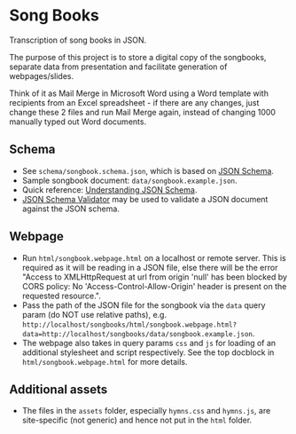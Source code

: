 # Song Books

Transcription of song books in JSON.

The purpose of this project is to store a digital copy of the songbooks, separate data from presentation
and facilitate generation of webpages/slides.

Think of it as Mail Merge in Microsoft Word using a Word template with recipients from an Excel spreadsheet - if there
are any changes, just change these 2 files and run Mail Merge again, instead of changing 1000 manually typed out
Word documents.

## Schema
- See `schema/songbook.schema.json`, which is based on [JSON Schema](https://json-schema.org/).
- Sample songbook document: `data/songbook.example.json`.
- Quick reference: [Understanding JSON Schema](https://json-schema.org/understanding-json-schema/index.html).
- [JSON Schema Validator](https://www.jsonschemavalidator.net/) may be used to validate a JSON document against
  the JSON schema.

## Webpage
- Run `html/songbook.webpage.html` on a localhost or remote server. This is required as it will be reading in
  a JSON file, else there will be the error "Access to XMLHttpRequest at url from origin 'null' has been blocked by
  CORS policy: No 'Access-Control-Allow-Origin' header is present on the requested resource.".
- Pass the path of the JSON file for the songbook via the `data` query param (do NOT use relative paths), e.g.
  `http://localhost/songbooks/html/songbook.webpage.html?data=http://localhost/songbooks/data/songbook.example.json`.
- The webpage also takes in query params `css` and `js` for loading of an additional stylesheet and script
  respectively. See the top docblock in `html/songbook.webpage.html` for more details.

## Additional assets
- The files in the `assets` folder, especially `hymns.css` and `hymns.js`, are site-specific (not generic)
  and hence not put in the `html` folder.
